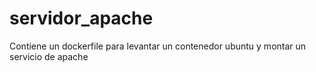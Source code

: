 # servidor_apache
  Contiene un dockerfile para levantar un contenedor ubuntu y montar un servicio de apache
